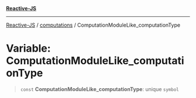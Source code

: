 [**Reactive-JS**](../../README.md)

***

[Reactive-JS](../../README.md) / [computations](../README.md) / ComputationModuleLike\_computationType

# Variable: ComputationModuleLike\_computationType

> `const` **ComputationModuleLike\_computationType**: unique `symbol`
